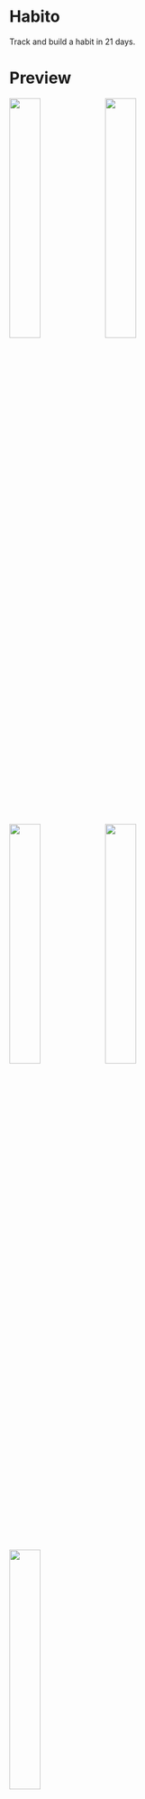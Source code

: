 # Habito

Track and build a habit in 21 days.

# Preview
<img src="https://github.com/padamchopra/habito/blob/master/Images/Screenshots/login.png" width="33%"> <img src="https://github.com/padamchopra/habito/blob/master/Images/Screenshots/modal.png" width="33%"> <img src="https://github.com/padamchopra/habito/blob/master/Images/Screenshots/habits.png" width="33%"> <img src="https://github.com/padamchopra/habito/blob/master/Images/Screenshots/categories.png" width="33%"> <img src="https://github.com/padamchopra/habito/blob/master/Images/Screenshots/edit%20habit.png" width="33%">

## Contributing
- Make sure `devTesting = true` in `lib/models/habitoModel.dart` when testing. 
- Just pick an issue from [here](https://github.com/padamchopra/habito/issues) and create a PR after a fix.

Refer to the Flutter [online documentation](https://flutter.dev/docs), which offers tutorials, samples, guidance on mobile development, and a full API reference.
